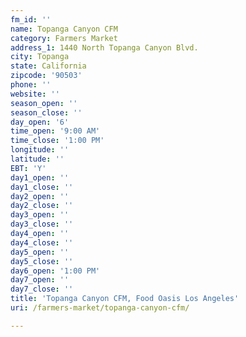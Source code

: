 ```yaml
---
fm_id: ''
name: Topanga Canyon CFM
category: Farmers Market
address_1: 1440 North Topanga Canyon Blvd.
city: Topanga
state: California
zipcode: '90503'
phone: ''
website: ''
season_open: ''
season_close: ''
day_open: '6'
time_open: '9:00 AM'
time_close: '1:00 PM'
longitude: ''
latitude: ''
EBT: 'Y'
day1_open: ''
day1_close: ''
day2_open: ''
day2_close: ''
day3_open: ''
day3_close: ''
day4_open: ''
day4_close: ''
day5_open: ''
day5_close: ''
day6_open: '1:00 PM'
day7_open: ''
day7_close: ''
title: 'Topanga Canyon CFM, Food Oasis Los Angeles'
uri: /farmers-market/topanga-canyon-cfm/

---
```

